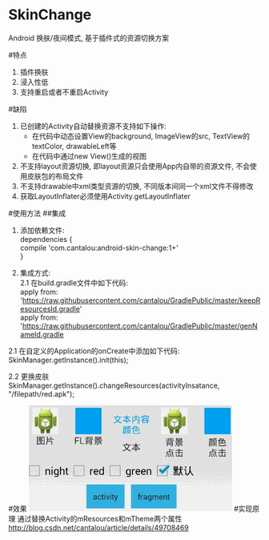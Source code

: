 # SkinChange
Android 换肤/夜间模式, 基于插件式的资源切换方案

#特点
1. 插件换肤  
2. 浸入性低  
3. 支持重启或者不重启Activity  

#缺陷
1. 已创建的Activity自动替换资源不支持如下操作:  
   <ul>
     <li> 在代码中动态设置View的background, ImageView的src, TextView的textColor, drawableLeft等</li>
     <li> 在代码中通过new View()生成的视图</li>
   </ul>
2. 不支持layout资源切换, 即layout资源只会使用App内自带的资源文件, 不会使用皮肤包的布局文件  
3. 不支持drawable中xml类型资源的切换, 不同版本间同一个xml文件不得修改  
4. 获取LayoutInflater必须使用Activity.getLayoutInflater  

#使用方法
##集成
1. 添加依赖文件:  
    dependencies {  
        compile 'com.cantalou:android-skin-change:1+'  
    }  

2. 集成方式:  
2.1 在build.gradle文件中如下代码:  
        apply from: 'https://raw.githubusercontent.com/cantalou/GradlePublic/master/keepResourcesId.gradle'  
        apply from: 'https://raw.githubusercontent.com/cantalou/GradlePublic/master/genNameId.gradle  
        
2.1 在自定义的Application的onCreate中添加如下代码:  
        SkinManager.getInstance().init(this);  
        
2.2 更换皮肤  
        SkinManager.getInstance().changeResources(activityInsatance, "/filepath/red.apk");  

#效果
![image](https://github.com/cantalou/androidSkinChange/blob/master/jdfw.gif)
#实现原理
通过替换Activity的mResources和mTheme两个属性</br>
<a href="http://blog.csdn.net/cantalou/article/details/49708469">http://blog.csdn.net/cantalou/article/details/49708469</a>
